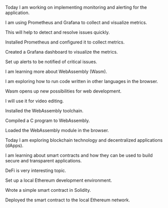 Today I am working on implementing monitoring and alerting for the application.

I am using Prometheus and Grafana to collect and visualize metrics.

This will help to detect and resolve issues quickly.

Installed Prometheus and configured it to collect metrics.

Created a Grafana dashboard to visualize the metrics.

Set up alerts to be notified of critical issues.

I am learning more about WebAssembly (Wasm).

I am exploring how to run code written in other languages in the browser.

Wasm opens up new possibilities for web development.

I will use it for video editing.

Installed the WebAssembly toolchain.

Compiled a C program to WebAssembly.

Loaded the WebAssembly module in the browser.

Today I am exploring blockchain technology and decentralized applications (dApps).

I am learning about smart contracts and how they can be used to build secure and transparent applications.

DeFi is very interesting topic.

Set up a local Ethereum development environment.

Wrote a simple smart contract in Solidity.

Deployed the smart contract to the local Ethereum network.